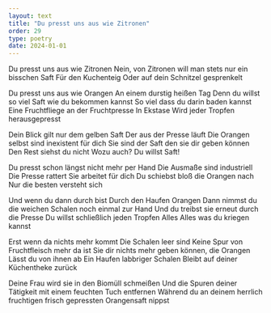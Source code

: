 ```yaml
---
layout: text
title: "Du presst uns aus wie Zitronen"
order: 29
type: poetry
date: 2024-01-01
---
```


Du presst uns aus wie Zitronen
Nein, von Zitronen will man stets nur ein bisschen Saft
Für den Kuchenteig
Oder auf dein Schnitzel gesprenkelt

Du presst uns aus wie Orangen
An einem durstig heißen Tag
Denn du willst so viel Saft wie du bekommen kannst
So viel dass du darin baden kannst
Eine Fruchtfliege an der Fruchtpresse
In Ekstase
Wird jeder Tropfen herausgepresst

Dein Blick gilt nur dem gelben Saft
Der aus der Presse läuft
Die Orangen selbst sind inexistent für dich
Sie sind der Saft den sie dir geben können
Den Rest siehst du nicht
Wozu auch?
Du willst Saft!

Du presst schon längst nicht mehr per Hand
Die Ausmaße sind industriell
Die Presse rattert
Sie arbeitet für dich
Du schiebst bloß die Orangen nach
Nur die besten versteht sich

Und wenn du dann durch bist
Durch den Haufen Orangen
Dann nimmst du die weichen Schalen noch einmal zur Hand
Und du treibst sie erneut durch die Presse
Du willst schließlich jeden Tropfen
Alles
Alles was du kriegen kannst

Erst wenn da nichts mehr kommt
Die Schalen leer sind
Keine Spur von Fruchtfleisch mehr da ist
Sie dir nichts mehr geben können, die Orangen
Lässt du von ihnen ab
Ein Haufen labbriger Schalen
Bleibt auf deiner Küchentheke zurück 

Deine Frau wird sie in den Biomüll schmeißen
Und die Spuren deiner Tätigkeit mit einem feuchten Tuch entfernen 
Während du an deinem herrlich fruchtigen frisch gepressten Orangensaft nippst
